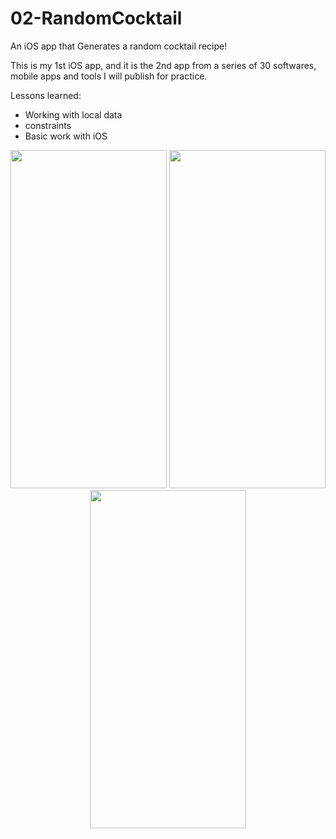 # 02-RandomCocktail
An iOS app that Generates a random cocktail recipe!

This is my 1st iOS app, and it is the 2nd app from a series of 30 softwares, mobile apps and tools I will publish for practice.

Lessons learned:
- Working with local data
- constraints
- Basic work with iOS

<p align = "center">
<img width=250 height=541 src="https://i.imgur.com/SJYXG7r.jpg"/>
<img width=250 height=541 src="https://i.imgur.com/4M1qVhz.jpg"/>
<img width=250 height=541 src="https://i.imgur.com/jQQL3Oh.jpg"/>
</p>
